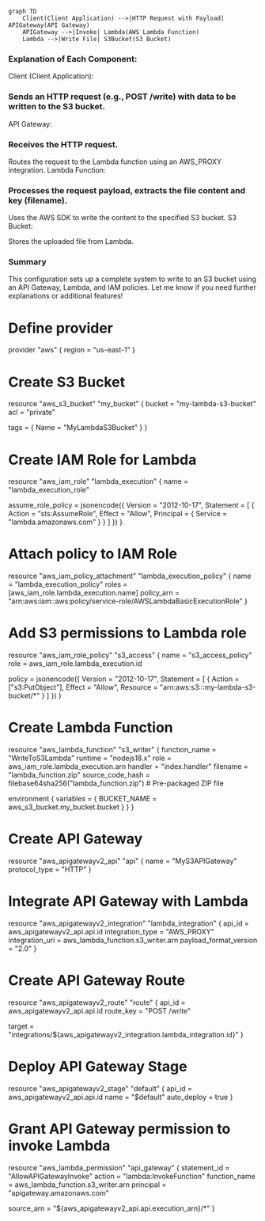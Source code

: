 
```mermaid
graph TD
    Client(Client Application) -->|HTTP Request with Payload| APIGateway(API Gateway)
    APIGateway -->|Invoke| Lambda(AWS Lambda Function)
    Lambda -->|Write File| S3Bucket(S3 Bucket)
```
### Explanation of Each Component:
Client (Client Application):

### Sends an HTTP request (e.g., POST /write) with data to be written to the S3 bucket.
API Gateway:

### Receives the HTTP request.
Routes the request to the Lambda function using an AWS_PROXY integration.
Lambda Function:

### Processes the request payload, extracts the file content and key (filename).
Uses the AWS SDK to write the content to the specified S3 bucket.
S3 Bucket:

Stores the uploaded file from Lambda.


### Summary
This configuration sets up a complete system to write to an S3 bucket using an API Gateway, Lambda, and IAM policies. Let me know if you need further explanations or additional features!



# Define provider
provider "aws" {
  region = "us-east-1"
}

# Create S3 Bucket
resource "aws_s3_bucket" "my_bucket" {
  bucket = "my-lambda-s3-bucket"
  acl    = "private"

  tags = {
    Name = "MyLambdaS3Bucket"
  }
}

# Create IAM Role for Lambda
resource "aws_iam_role" "lambda_execution" {
  name = "lambda_execution_role"

  assume_role_policy = jsonencode({
    Version = "2012-10-17",
    Statement = [
      {
        Action    = "sts:AssumeRole",
        Effect    = "Allow",
        Principal = {
          Service = "lambda.amazonaws.com"
        }
      }
    ]
  })
}

# Attach policy to IAM Role
resource "aws_iam_policy_attachment" "lambda_execution_policy" {
  name       = "lambda_execution_policy"
  roles      = [aws_iam_role.lambda_execution.name]
  policy_arn = "arn:aws:iam::aws:policy/service-role/AWSLambdaBasicExecutionRole"
}

# Add S3 permissions to Lambda role
resource "aws_iam_role_policy" "s3_access" {
  name = "s3_access_policy"
  role = aws_iam_role.lambda_execution.id

  policy = jsonencode({
    Version = "2012-10-17",
    Statement = [
      {
        Action   = ["s3:PutObject"],
        Effect   = "Allow",
        Resource = "arn:aws:s3:::my-lambda-s3-bucket/*"
      }
    ]
  })
}

# Create Lambda Function
resource "aws_lambda_function" "s3_writer" {
  function_name    = "WriteToS3Lambda"
  runtime          = "nodejs18.x"
  role             = aws_iam_role.lambda_execution.arn
  handler          = "index.handler"
  filename         = "lambda_function.zip"
  source_code_hash = filebase64sha256("lambda_function.zip") # Pre-packaged ZIP file

  environment {
    variables = {
      BUCKET_NAME = aws_s3_bucket.my_bucket.bucket
    }
  }
}

# Create API Gateway
resource "aws_apigatewayv2_api" "api" {
  name          = "MyS3APIGateway"
  protocol_type = "HTTP"
}

# Integrate API Gateway with Lambda
resource "aws_apigatewayv2_integration" "lambda_integration" {
  api_id           = aws_apigatewayv2_api.api.id
  integration_type = "AWS_PROXY"
  integration_uri  = aws_lambda_function.s3_writer.arn
  payload_format_version = "2.0"
}

# Create API Gateway Route
resource "aws_apigatewayv2_route" "route" {
  api_id    = aws_apigatewayv2_api.api.id
  route_key = "POST /write"

  target = "integrations/${aws_apigatewayv2_integration.lambda_integration.id}"
}

# Deploy API Gateway Stage
resource "aws_apigatewayv2_stage" "default" {
  api_id      = aws_apigatewayv2_api.api.id
  name        = "$default"
  auto_deploy = true
}

# Grant API Gateway permission to invoke Lambda
resource "aws_lambda_permission" "api_gateway" {
  statement_id  = "AllowAPIGatewayInvoke"
  action        = "lambda:InvokeFunction"
  function_name = aws_lambda_function.s3_writer.arn
  principal     = "apigateway.amazonaws.com"

  source_arn = "${aws_apigatewayv2_api.api.execution_arn}/*"
}
